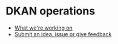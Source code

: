 # DKAN operations

* [What we're working on](https://github.com/GetDKAN/ops/issues)
* [Submit an idea, issue or give feedback](https://github.com/GetDKAN/ops/issues/new)
